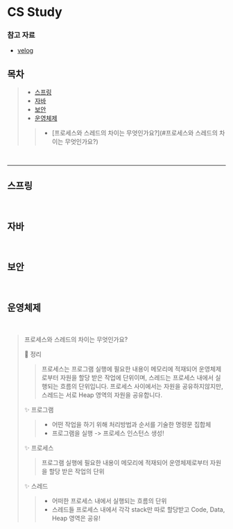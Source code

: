 # **CS Study**

### 참고 자료

- [velog](https://velog.io/@minsgy/%EB%B0%B1%EC%97%94%EB%93%9C-%EA%B0%9C%EB%B0%9C%EC%9E%90-%EB%A9%B4%EC%A0%91%ED%95%99%EC%8A%B5%EB%82%B4%EC%9A%A9)

## 목차

>- [스프링](#스프링)
>- [자바](#자바)
>- [보안](#보안)
>- [운영체제](#운영체제)
>>- [프로세스와 스레드의 차이는 무엇인가요?](#프로세스와 스레드의 차이는 무엇인가요?)

<br>

---

## 스프링

<br>

## 자바

<br>

## 보안

<br>

## 운영체제

<br>

> 프로세스와 스레드의 차이는 무엇인가요?
>
> 
>
> 🎉 정리
>
> > 프로세스는 프로그램 실행에 필요한 내용이 메모리에 적재되어 운영체제로부터 자원을 할당 받은 작업에 단위이며, 스레드는 프로세스 내에서 실행되는 흐름의 단위입니다. 프로세스 사이에서는 자원을 공유하지않지만, 스레드는 서로 Heap 영역의 자원을 공유합니다.
>
>  
>
> ✨ 프로그램
>
> > - 어떤 작업을 하기 위해 처리방법과 순서를 기술한 명령문 집합체
> > - 프로그램을 실행 -> 프로세스 인스턴스 생성!
>
> 
>
> ✨ 프로세스
>
> > 프로그램 실행에 필요한 내용이 메모리에 적재되어 운영체제로부터 자원을 할당 받은 작업의 단위
>
> 
>
>
> ✨ 스레드
>
> > - 어떠한 프로세스 내에서 실행되는 흐름의 단위
> > - 스레드들 프로세스 내에서 각각 stack만 따로 할당받고 Code, Data, Heap 영역은 공유!